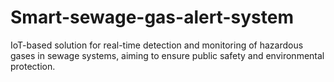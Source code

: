 # Smart-sewage-gas-alert-system
 IoT-based solution for real-time detection and monitoring of hazardous gases in sewage systems, aiming to ensure public safety and environmental protection.
